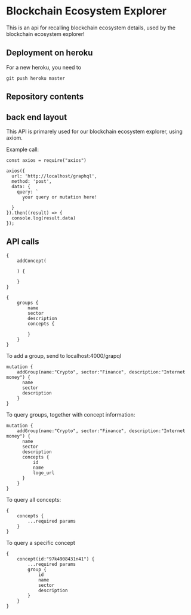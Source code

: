 # Blockchain Ecosystem Explorer

This is an api for recalling blockchain ecosystem details, used by the blockchain ecosystem explorer!

## Deployment on heroku

For a new heroku, you need to 

~~~
git push heroku master
~~~

## Repository contents

## back end layout

This API is primarely used for our blockchain ecosystem explorer, using axiom.

Example call:

~~~
const axios = require("axios")

axios({
  url: 'http://localhost/graphql',
  method: 'post',
  data: {
    query: `
      your query or mutation here!
      `
  }
}).then((result) => {
  console.log(result.data)
});
~~~

## API calls

~~~
{
    addConcept(
        
    ) {

    }
}
~~~

~~~
{
    groups {
        name
        sector
        description
        concepts {
            
        }
    }
}
~~~

To add a group, send to localhost:4000/grapql
~~~
mutation {
    addGroup(name:"Crypto", sector:"Finance", description:"Internet money") {
      name
      sector
      description
    }
}
~~~

To query groups, together with concept information:
~~~
mutation {
    addGroup(name:"Crypto", sector:"Finance", description:"Internet money") {
      name
      sector
      description
      concepts {
          id
          name
          logo_url
      }
    }
}
~~~

To query all concepts:
~~~
{
    concepts {
        ...required params
    }
}
~~~

To query a specific concept
~~~
{
    concept(id:"97k4908431n41") {
        ...required params
        group {
            id
            name
            sector
            description
        }
    }
}
~~~